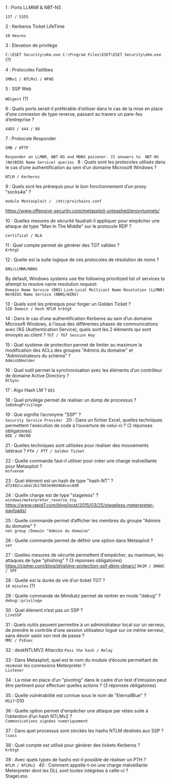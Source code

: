 1 : Ports LLMNR & NBT-NS

`137 / 5355`

2 : Kerberos Ticket LifeTime

`10 Heures`

3 : Elevation de privilège

`C:\ESET Security\ekm.exe C:\Program Files\ESET\ESET Security\ekm.exe` (?)

4 : Protocoles Faillibes

`SMBv1 / NTLMv1 / WPAD`

5 : SSP Web 

`WDigest` (?)

6 : Quels ports serait-il préférable d’utiliser dans le cas de la mise en place d’une connexion de type reverse, passant au travers un pare-feu d’entreprise ?
 
`44D3 / 444 / 80`

7 : Protocole Responder

`SMB / HTTP`

`Responder an LLMNR, NBT-NS and MDNS poisoner. It answers to  NBT-NS (NetBIOS Name Service) queries
`
8 : Quels sont les protocoles utilisés dans le cas d’une authentification au sein d’un domaine Microsoft Windows ?

`NTLM / Kerberos`

9 : Quels sont les prérequis pour le bon fonctionnement d’un proxy "socks4a" ?  

`module Mestasploit /  /etc/prxichains.conf`

https://www.offensive-security.com/metasploit-unleashed/proxytunnels/


10 : Quelles mesures de sécurité faudrait-il appliquer pour empêcher une attaque de type "Man In The Middle" sur le protocole RDP ? 

`Certificat / NLA`

11 : Quel compte permet de générer des TGT valides ?  
`Krbtgt`

12 : Quelle est la suite logique de ces protocoles de résolution de noms ?  

`DNS/LLMNR/NBNS`

By default, Windows systems use the following prioritized list of services to attempt to resolve name resolution request:  
`Domain Name Service (DNS)`
`Link-Local Multicast Name Resolution (LLMNR)`
`NetBIOS Name Service (NBNS/WINS)`

13 : Quels sont les prérequis pour forger un Golden Ticket ?  
`SID Domain / Hash NTLM krbtgt`

14 : Dans le cas d’une authentification Kerberos au sein d’un domaine Microsoft Windows, à l’issue des différentes phases de communications avec l’AS (Authentication Service), quels sont les 2 éléments qui sont envoyés au client ? 
`TGT / TGT Session Key`

15 : Quel système de protection permet de limiter au maximum la modification des ACLs des groupes "Admins du domaine" et "Administrateurs du schéma" ?  
`AdminSDHolder`

16 : Quel outil permet la synchronisation avec les éléments d’un contrôleur de domaine Active Directory ?  
``DCSync``

17 : Algo Hash LM ?
`DES`

18 : Quel privilège permet de réaliser un dump de processus ?  
`SeDebugPrivilege`

19 : Que signifie l’acronyme "SSP" ?  
`Security Service Provider
`
20 : Dans un fichier Excel, quelles techniques permettent l'exécution de code à l’ouverture de celui-ci ? (2 réponses obligatoires)  
`DDE / MACRO`

21 : Quelles techniques sont utilisées pour réaliser des mouvements latéraux ? 
`PTH / PTT / Golden Ticket`

22 : Quelle commande faut-il utiliser pour créer une charge malveillante pour Metasploit ?  
`msfvenom`

23 : Quel élément est un hash de type "hash-NT" ?  
`d72482ccabdc2b17863e90d468cec4d0`

24 : Quelle charge est de type "stageless" ?  
`windows/meterpreter_reverse_tcp`
https://www.rapid7.com/blog/post/2015/03/25/stageless-meterpreter-payloads/

25 : Quelle commande permet d’afficher les membres du groupe "Admins du domaine" ?  
`net group /Domain "Admins du domaine"`


26 : Quelle commande permet de définir une option dans Metasploit ?  
`set`

27 : Quelles mesures de sécurité permettent d'empêcher, au maximum, les attaques de type "phishing" ? (3 réponses obligatoires)  
https://cipher.com/blog/phishing-protection-spf-dkim-dmarc/
`DKIM / DMARC / SPF`


28 : Quelle est la durée de vie d’un ticket TGT ?  
`10 minutes` (?)

29 : Quelle commande de Mimikatz permet de rentrer en mode "debug" ?  
`debug::privilege`

30 : Quel élément n’est pas un SSP ?  
`LiveSSP`

31 : Quels outils peuvent permettre à un administrateur local sur un serveur, de prendre le contrôle d’une session utilisateur logué sur ce même serveur, sans devoir saisir son mot de passe ?   
`MMC / PsExec`

32 :  deskNTLMV2 Attaccks
`Pass the hash / Relay`

33 : Dans Metasploit, quel est le nom du module d’écoute permettant de recevoir les connexions Meterpreter ?  
`Listener`

34 : La mise en place d’un "pivoting" dans le cadre d’un test d’intrusion peut être pertinent pour effectuer quelles actions ? (3 réponses obligatoires)

35 : Quelle vulnérabilité est connue sous le nom de "EternalBlue" ?  
`MS17`-010

36 : Quelle option permet d'empêcher une attaque par relais suite à l’obtention d’un hash NTLMv2 ?  
`Communications signées numériquement`

37 : Dans quel processus sont stockés les hashs NTLM destinés aux SSP ?  
`lsass`

38 : Quel compte est utilisé pour générer des tickets Kerberos ?  
`Krbtgt`

39 : Avec quels types de hashs est-il possible de réaliser un PTH ?   
`NTLM / NTLMv2
`
40 : Comment appelle-t-on une charge malveillante Meterpreter dont les DLL sont toutes intégrées à celle-ci ?  
StageLess
